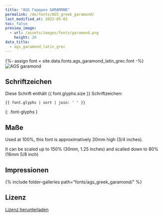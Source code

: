 ```yaml
---
title: "AGS Γαραμου GARAMOND"
permalink: /de/fonts/AGS_greek_garamond/
last_modified_at: 2023-05-03
toc: false
preview_image:
  - url: /assets/images/fonts/garamond.png
    height: 20
data_title:
  - ags_garamond_latin_grec
---
```

{%- assign font = site.data.fonts.ags_garamond_latin_grec.font -%}
![AGS garamond](/assets/images/fonts/garamond.png)

## Schriftzeichen

Diese Schrift enthält  {{ font.glyphs.size }} Schriftzeichen:

```
{{ font.glyphs | sort | join: ' ' }}
```
{: .font-glyphs }

## Maße

Used at 100%, this font is approximatively 20mm high (3/4 inches). 

It can be scaled up to 150%  (30mm, 1.25 inches) and scalled down to 80% (16mm  5/8 inch)

## Impressionen

{% include folder-galleries path="fonts/ags_greek_garamond/" %}

## Lizenz

[Lizenz herunterladen](https://github.com/inkstitch/inkstitch/tree/main/fonts/ags_greek_garamond/LICENCE)
